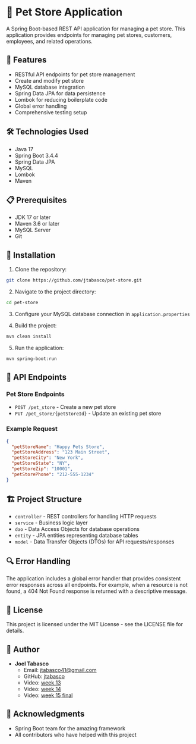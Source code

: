 # 🐾 Pet Store Application

A Spring Boot-based REST API application for managing a pet store. This application provides endpoints for managing pet stores, customers, employees, and related operations.

## 🚀 Features

- RESTful API endpoints for pet store management
- Create and modify pet store
- MySQL database integration
- Spring Data JPA for data persistence
- Lombok for reducing boilerplate code
- Global error handling
- Comprehensive testing setup

## 🛠️ Technologies Used

- Java 17
- Spring Boot 3.4.4
- Spring Data JPA
- MySQL
- Lombok
- Maven

## 📋 Prerequisites

- JDK 17 or later
- Maven 3.6 or later
- MySQL Server
- Git

## 🔧 Installation

1. Clone the repository:
```bash
git clone https://github.com/jtabasco/pet-store.git
```

2. Navigate to the project directory:
```bash
cd pet-store
```

3. Configure your MySQL database connection in `application.properties`

4. Build the project:
```bash
mvn clean install
```

5. Run the application:
```bash
mvn spring-boot:run
```

## 📝 API Endpoints

### Pet Store Endpoints

- `POST /pet_store` - Create a new pet store
- `PUT /pet_store/{petStoreId}` - Update an existing pet store


### Example Request

```json
{
  "petStoreName": "Happy Pets Store",
  "petStoreAddress": "123 Main Street",
  "petStoreCity": "New York",
  "petStoreState": "NY",
  "petStoreZip": "10001",
  "petStorePhone": "212-555-1234"
}
```

## 🏗️ Project Structure

- `controller` - REST controllers for handling HTTP requests
- `service` - Business logic layer
- `dao` - Data Access Objects for database operations
- `entity` - JPA entities representing database tables
- `model` - Data Transfer Objects (DTOs) for API requests/responses

## 🔍 Error Handling

The application includes a global error handler that provides consistent error responses across all endpoints. For example, when a resource is not found, a 404 Not Found response is returned with a descriptive message.

## 📄 License

This project is licensed under the MIT License - see the LICENSE file for details.

## 👤 Author

- **Joel Tabasco**
  - Email: jtabasco41@gmail.com
  - GitHub: [jtabasco](https://github.com/jtabasco)
  - Video: [week 13](https://youtu.be/bmJ8fLF-Z3Y)
  - Video: [week 14](https://youtu.be/Tw-xRZWt5tU)
  - Video: [week 15 final](https://youtu.be/JC3noWC57eQ)

## 🙏 Acknowledgments

- Spring Boot team for the amazing framework
- All contributors who have helped with this project 
